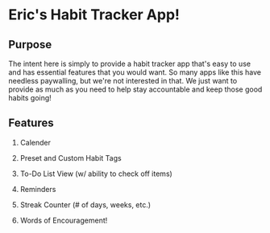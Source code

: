 # Eric's Habit Tracker App!

## Purpose

The intent here is simply to provide a habit tracker app that's easy to use and has essential features that you would want. So many apps like this have needless paywalling, but we're not interested in that. We just want to provide as much as you need to help stay accountable and keep those good habits going!

## Features

1. Calender

2. Preset and Custom Habit Tags

3. To-Do List View (w/ ability to check off items)

4. Reminders

5. Streak Counter (# of days, weeks, etc.)

6. Words of Encouragement!